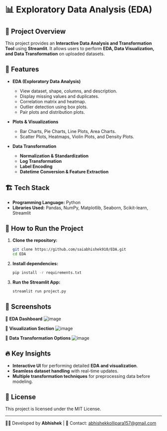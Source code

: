 # 📊 Exploratory Data Analysis (EDA)

## 📌 Project Overview
This project provides an **Interactive Data Analysis and Transformation Tool** using **Streamlit**. It allows users to perform **EDA, Data Visualization, and Data Transformation** on uploaded datasets.

## 📂 Features
- **EDA (Exploratory Data Analysis)**
  - View dataset, shape, columns, and description.
  - Display missing values and duplicates.
  - Correlation matrix and heatmap.
  - Outlier detection using box plots.
  - Pair plots and distribution plots.

- **Plots & Visualizations**
  - Bar Charts, Pie Charts, Line Plots, Area Charts.
  - Scatter Plots, Heatmaps, Violin Plots, and Density Plots.

- **Data Transformation**
  - **Normalization & Standardization**
  - **Log Transformation**
  - **Label Encoding**
  - **Datetime Conversion & Feature Extraction**

## 🏗️ Tech Stack
- **Programming Language:** Python
- **Libraries Used:** Pandas, NumPy, Matplotlib, Seaborn, Scikit-learn, Streamlit

## 🚀 How to Run the Project
1. **Clone the repository:**
   ```bash
   git clone https://github.com/saiabhishek910/EDA.git
   cd EDA
   ```
2. **Install dependencies:**
   ```bash
   pip install -r requirements.txt
   ```
3. **Run the Streamlit App:**
   ```bash
   streamlit run project.py
   ```

## 📸 Screenshots
📌 **EDA Dashboard**
![image](https://github.com/user-attachments/assets/de19af64-956c-4cf1-a18e-ccce7dd67a8b)

📌 **Visualization Section**
![image](https://github.com/user-attachments/assets/506a4159-127b-4a10-9ce1-cae48e6ecfd7)

📌 **Data Transformation Options**
![image](https://github.com/user-attachments/assets/e24bb6d5-ee8c-48f1-9f2d-3afedb21252e)


## 🔥 Key Insights
- **Interactive UI** for performing detailed **EDA and visualization**.
- **Seamless dataset handling** with real-time updates.
- **Multiple transformation techniques** for preprocessing data before modeling.

## 📜 License
This project is licensed under the MIT License.

---
👨‍💻 Developed by **Abhishek** | 📧 Contact: abhishekkollipara157@gmail.com


